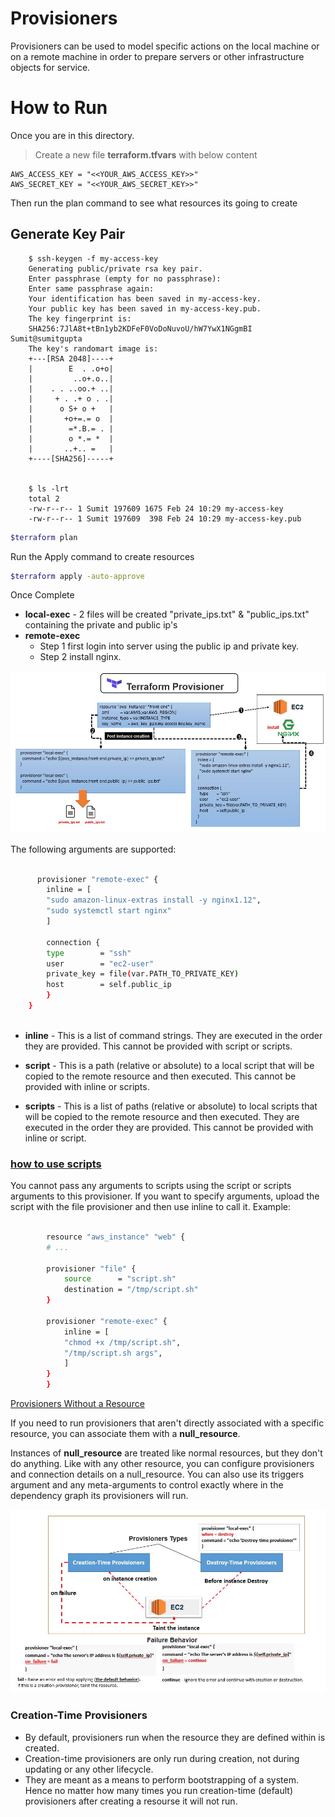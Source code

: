 
# Provisioners

Provisioners can be used to model specific actions on the local machine or on a remote machine in order to prepare servers or other infrastructure objects for service.



# How to Run 

Once you are in this directory. 

> Create a new file **terraform.tfvars** with below content 
```note
AWS_ACCESS_KEY = "<<YOUR_AWS_ACCESS_KEY>>"
AWS_SECRET_KEY = "<<YOUR_AWS_SECRET_KEY>>" 
```

Then run the plan command to see what resources its going to create


## Generate Key Pair

        $ ssh-keygen -f my-access-key
        Generating public/private rsa key pair.
        Enter passphrase (empty for no passphrase): 
        Enter same passphrase again: 
        Your identification has been saved in my-access-key.
        Your public key has been saved in my-access-key.pub.
        The key fingerprint is:
        SHA256:7JlA8t+tBn1yb2KDFeF0VoDoNuvoU/hW7YwX1NGgmBI Sumit@sumitgupta
        The key's randomart image is:
        +---[RSA 2048]----+
        |        E  . .o+o|
        |         ..o+.o..|
        |    . . ..oo.+ ..|
        |     + . .+ o . .|
        |      o S+ o +   |
        |       +o+=.= o  |
        |        =*.B.= . |
        |        o *.= *  |
        |       ..+.. =   |
        +----[SHA256]-----+


        $ ls -lrt
        total 2
        -rw-r--r-- 1 Sumit 197609 1675 Feb 24 10:29 my-access-key
        -rw-r--r-- 1 Sumit 197609  398 Feb 24 10:29 my-access-key.pub


```sh
$terraform plan
```

Run the Apply command to create resources 

```sh
$terraform apply -auto-approve
```

Once Complete 
- **local-exec** - 2 files will be created "private_ips.txt" & "public_ips.txt" containing the private and public  ip's 
- **remote-exec** 
    - Step 1 first login into server using the public ip and private key. 
    - Step 2 install nginx.


![Terraform-Provisioner.JPG](../images/Terraform-Provisioner.JPG)



The following arguments are supported:

```sh

      provisioner "remote-exec" {
        inline = [
        "sudo amazon-linux-extras install -y nginx1.12",
        "sudo systemctl start nginx"
        ]

        connection {
        type        = "ssh"
        user        = "ec2-user"
        private_key = file(var.PATH_TO_PRIVATE_KEY)
        host        = self.public_ip
        }
    }
    
```

- **inline** - This is a list of command strings. They are executed in the order they are provided. This cannot be provided with script or scripts.

- **script** - This is a path (relative or absolute) to a local script that will be copied to the remote resource and then executed. This cannot be provided with inline or scripts.

- **scripts** - This is a list of paths (relative or absolute) to local scripts that will be copied to the remote resource and then executed. They are executed in the order they are provided. This cannot be provided with inline or script.

### [how to use scripts](https://www.terraform.io/docs/language/resources/provisioners/remote-exec.html#script-arguments)

You cannot pass any arguments to scripts using the script or scripts arguments to this provisioner. If you want to specify arguments, upload the script with the file provisioner and then use inline to call it. Example:

```sh

        resource "aws_instance" "web" {
        # ...

        provisioner "file" {
            source      = "script.sh"
            destination = "/tmp/script.sh"
        }

        provisioner "remote-exec" {
            inline = [
            "chmod +x /tmp/script.sh",
            "/tmp/script.sh args",
            ]
        }
        }
```


[Provisioners Without a Resource](https://www.terraform.io/docs/language/resources/provisioners/null_resource.html)

If you need to run provisioners that aren't directly associated with a specific resource, you can associate them with a **null_resource**.

Instances of **null_resource** are treated like normal resources, but they don't do anything. 
Like with any other resource, you can configure provisioners and connection details on a null_resource. 
You can also use its triggers argument and any meta-arguments to control exactly where in the dependency graph its provisioners will run.


![Terraform-Provisioner-types](../images/Terraform-Provisioner-types.JPG)


### Creation-Time Provisioners

- By default, provisioners run when the resource they are defined within is created. 
- Creation-time provisioners are only run during creation, not during updating or any other lifecycle. 
- They are meant as a means to perform bootstrapping of a system. Hence no matter how many times you run creation-time (default) provisioners after creating a resourse it will not run.